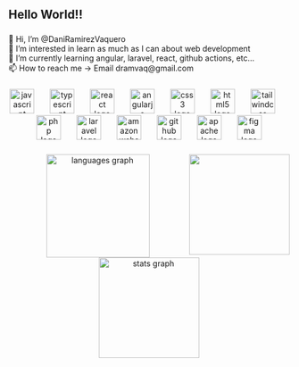 <h2 align="left">Hello World!!</h2>

###

<p align="left">👋 Hi, I’m @DaniRamirezVaquero<br>👀 I’m interested in learn as much as I can about web development<br>🌱 I’m currently learning angular, laravel, react, github actions, etc...<br>📫 How to reach me -> Email dramvaq@gmail.com</p>

###

<div align="center">
  <img src="https://cdn.jsdelivr.net/gh/devicons/devicon/icons/javascript/javascript-original.svg" height="44" alt="javascript logo"  />
  <img width="20" />
  <img src="https://cdn.jsdelivr.net/gh/devicons/devicon/icons/typescript/typescript-original.svg" height="44" alt="typescript logo"  />
  <img width="20" />
  <img src="https://cdn.jsdelivr.net/gh/devicons/devicon/icons/react/react-original.svg" height="44" alt="react logo"  />
  <img width="20" />
  <img src="https://cdn.simpleicons.org/angular/DD0031" height="44" alt="angularjs logo"  />
  <img width="20" />
  <img src="https://cdn.simpleicons.org/css3/1572B6" height="44" alt="css3 logo"  />
  <img width="20" />
  <img src="https://cdn.simpleicons.org/html5/E34F26" height="44" alt="html5 logo"  />
  <img width="20" />
  <img src="https://cdn.simpleicons.org/tailwindcss/06B6D4" height="44" alt="tailwindcss logo"  />
  <img width="20" />
  <img src="https://cdn.simpleicons.org/php/777BB4" height="44" alt="php logo"  />
  <img width="20" />
  <img src="https://cdn.simpleicons.org/laravel/FF2D20" height="44" alt="laravel logo"  />
  <img width="20" />
  <img src="https://cdn.simpleicons.org/amazonaws/232F3E" height="44" alt="amazonwebservices logo"  />
  <img width="20" />
  <img src="https://cdn.simpleicons.org/github/181717" height="44" alt="github logo"  />
  <img width="20" />
  <img src="https://cdn.simpleicons.org/apache/D22128" height="44" alt="apache logo"  />
  <img width="20" />
  <img src="https://cdn.simpleicons.org/figma/F24E1E" height="44" alt="figma logo"  />
</div>

###

<img align="right" height="180" src="https://media1.tenor.com/m/_DOBjnGspYAAAAAC/code-coding.gif"  />

###

<div align="center">
  <img src="https://github-readme-stats.vercel.app/api/top-langs?username=DaniRamirezVaquero&locale=en&hide_title=false&layout=compact&card_width=320&langs_count=6&theme=dark&hide_border=false&order=2" height="185" alt="languages graph"  />
  <img src="https://github-readme-stats.vercel.app/api?username=DaniRamirezVaquero&hide_title=false&hide_rank=false&show_icons=true&include_all_commits=true&count_private=true&disable_animations=false&theme=dark&locale=en&hide_border=false&order=1" height="180" alt="stats graph"  />
</div>

###

<br clear="both">

###
